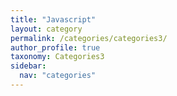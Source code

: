```yaml
---
title: "Javascript"
layout: category
permalink: /categories/categories3/
author_profile: true
taxonomy: Categories3
sidebar:
  nav: "categories"
---
```

